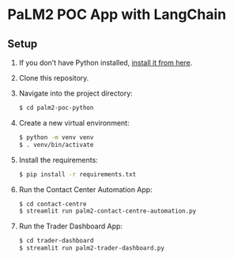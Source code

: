 # PaLM2 POC App with LangChain

## Setup

1. If you don’t have Python installed, [install it from here](https://www.python.org/downloads/).
2. Clone this repository.

3. Navigate into the project directory:

   ```bash
   $ cd palm2-poc-python
   ```

4. Create a new virtual environment:

   ```bash
   $ python -m venv venv
   $ . venv/bin/activate
   ```

5. Install the requirements:

   ```bash
   $ pip install -r requirements.txt
   ```

6. Run the Contact Center Automation App:

   ```bash
   $ cd contact-centre
   $ streamlit run palm2-contact-centre-automation.py
   ```
7. Run the Trader Dashboard App:

   ```bash
   $ cd trader-dashboard
   $ streamlit run palm2-trader-dashboard.py
   ```